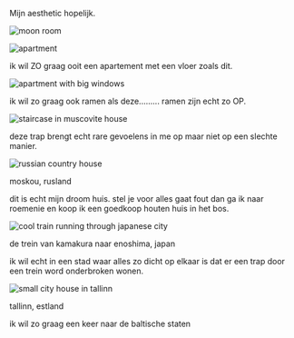 <p>Mijn aesthetic hopelijk.</p>
<p><img src="https://i.pinimg.com/564x/1e/ca/18/1eca187ceb502afe4f692a93631be4ed.jpg" alt="moon room" /></p>
<p><img src="https://i.pinimg.com/564x/87/44/78/87447865d6be26c58240420403339c7c.jpg" alt="apartment" /></p>
<p>ik wil ZO graag ooit een apartement met een vloer zoals dit.</p>
<p><img src="https://i.pinimg.com/564x/e5/9d/1f/e59d1fdbc84d407f23c41fef01972635.jpg" alt="apartment with big windows" /></p>
<p>ik wil zo graag ook ramen als deze......... ramen zijn echt zo OP.</p>
<p><img src="https://i.pinimg.com/564x/5f/05/b2/5f05b21b9783eafd1b5805f75ef262c4.jpg" alt="staircase in muscovite house" /></p>
<p>deze trap brengt echt rare gevoelens in me op maar niet op een slechte manier.</p>
<p><img src="https://i.pinimg.com/564x/61/de/dd/61deddb53442436bbd393950c4cdc5d1.jpg" alt="russian country house" /></p>
<p>moskou, rusland</p>
<p>dit is echt mijn droom huis. stel je voor alles gaat fout dan ga ik naar roemenie en koop ik een goedkoop houten huis in het bos.</p>
<p><img src="https://i.pinimg.com/564x/d4/1e/c0/d41ec0863ebf777217b03ac9abf8fccc.jpg" alt="cool train running through japanese city" /></p>
<p>de trein van kamakura naar enoshima, japan</p>
<p>ik wil echt in een stad waar alles zo dicht op elkaar is dat er een trap door een trein word onderbroken wonen.</p>
<p><img src="https://i.pinimg.com/564x/f4/99/ad/f499ad17f0ffcb996398e0ec441fa29e.jpg" alt="small city house in tallinn" /></p>
<p>tallinn, estland</p>
<p>ik wil zo graag een keer naar de baltische staten</p>
